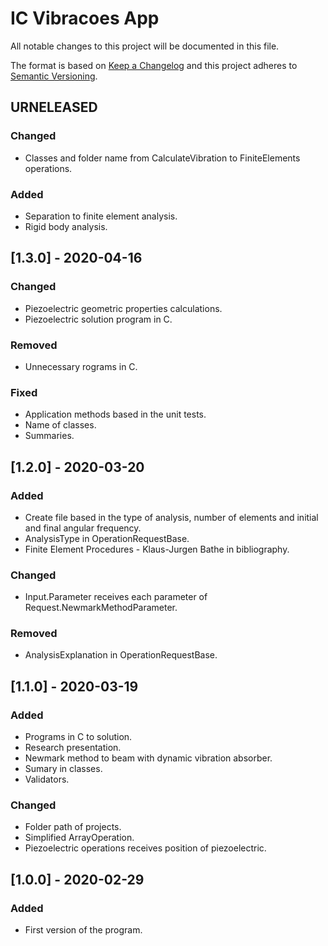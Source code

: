# IC Vibracoes App
All notable changes to this project will be documented in this file.

The format is based on [Keep a Changelog](http://keepachangelog.com/en/1.0.0/)
and this project adheres to [Semantic Versioning](http://semver.org/spec/v2.0.0.html).

## URNELEASED
### Changed
- Classes and folder name from CalculateVibration to FiniteElements operations.
### Added
- Separation to finite element analysis.
- Rigid body analysis.

## [1.3.0] - 2020-04-16
### Changed
- Piezoelectric geometric properties calculations.
- Piezoelectric solution program in C.
### Removed
- Unnecessary rograms in C.
### Fixed
- Application methods based in the unit tests.
- Name of classes.
- Summaries.

## [1.2.0] - 2020-03-20 
### Added
- Create file based in the type of analysis, number of elements and initial and final angular frequency.
- AnalysisType in OperationRequestBase.
- Finite Element Procedures - Klaus-Jurgen Bathe in bibliography.
### Changed
- Input.Parameter receives each parameter of Request.NewmarkMethodParameter.
### Removed
- AnalysisExplanation in OperationRequestBase.

## [1.1.0] - 2020-03-19
### Added
- Programs in C to solution.
- Research presentation.
- Newmark method to beam with dynamic vibration absorber.
- Sumary in classes.
- Validators.
### Changed
- Folder path of projects.
- Simplified ArrayOperation.
- Piezoelectric operations receives position of piezoelectric.

## [1.0.0] - 2020-02-29
### Added
- First version of the program.